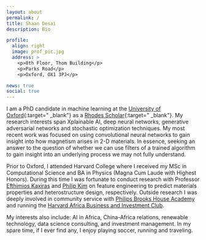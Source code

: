 ```yaml
---
layout: about
permalink: /
title: Shaan Desai
description: Bio

profile:
  align: right
  image: prof_pic.jpg
  address: >
    <p>8th Floor, Thom Building</p>
    <p>Parks Road</p>
    <p>Oxford, OX1 3PJ</p>

news: true
social: true
---
```


I am a PhD candidate in machine learning at the [University of Oxford](http://www.ox.ac.uk/){:target="
\_blank"} as a [Rhodes Scholar](https://www.rhodeshouse.ox.ac.uk/){:target="
\_blank"}. My research interests span Xplainable AI, deep neural networks, generative adversarial networks and stochastic optimization techniques. My most recent work was focused on using convolutional neural networks to gain insight into how magnetism arises in 2-D materials. In essence, seeking an answer to the question of whether we can use filters of a trained algorithm to gain insight into an underlying process we may not fully understand.

Prior to Oxford, I attended Harvard College where I received my MSc in Computational Science and BA in Physics (Magna Cum Laude with Highest Honors). During this time I was fortunate to conduct research with Professor [Efthimios Kaxiras](https://www.seas.harvard.edu/directory/kaxiras) and [Philip Kim](http://kim.physics.harvard.edu/) on feature engineering to predict materials properties and heterostructure design, respectively. Outside research I was deeply involved in community service with [Philips Brooks House Academy](http://pbha.org/) and running the [Harvard Africa Business and Investment Club](https://www.harvardafricabusiness.org/). 

My interests also include: AI in Africa, China-Africa relations, renewable technology, data science consulting, and investment management. In my spare time, if I ever find any, I enjoy playing soccer, running and traveling.

